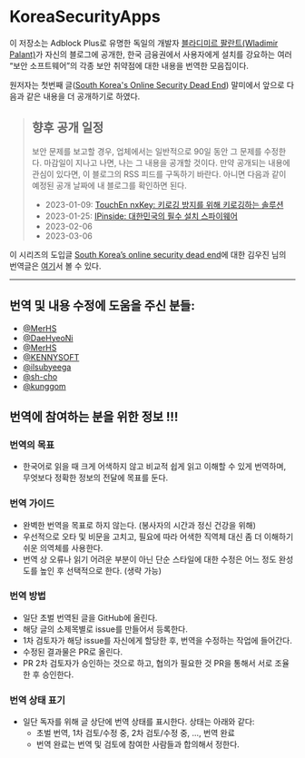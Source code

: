# KoreaSecurityApps

이 저장소는 Adblock Plus로 유명한 독일의 개발자 [블라디미르 팔란트(Wladimir Palant)](https://palant.info/about/)가 자신의 블로그에 공개한, 한국 금융권에서 사용자에게 설치를 강요하는 여러 “보안 소프트웨어”의 각종 보안 취약점에 대한 내용을 번역한 모음집이다.

원저자는 첫번째 글([South Korea's Online Security Dead End](https://palant.info/2023/01/02/south-koreas-online-security-dead-end/)) 말미에서 앞으로 다음과 같은 내용을 더 공개하기로 하였다.

> ## 향후 공개 일정
>
> 보안 문제를 보고할 경우, 업체에서는 일반적으로 90일 동안 그 문제를 수정한다. 마감일이 지나고 나면, 나는 그 내용을 공개할 것이다. 만약 공개되는 내용에 관심이 있다면, 이 블로그의 RSS 피드를 구독하기 바란다. 아니면 다음과 같이 예정된 공개 날짜에 내 블로그를 확인하면 된다.
>
> - 2023-01-09: [TouchEn nxKey: 키로깅 방지를 위해 키로깅하는 솔루션](https://github.com/alanleedev/KoreaSecurityApps/blob/main/01_touchen_nxkey.md)
> - 2023-01-25: [IPinside: 대한민국의 필수 설치 스파이웨어](https://github.com/alanleedev/KoreaSecurityApps/blob/main/02_ipinside_lws_agent.md)
> - 2023-02-06
> - 2023-03-06

이 시리즈의 도입글 [South Korea’s online security dead end](https://palant.info/2023/01/02/south-koreas-online-security-dead-end/)에 대한 김우진 님의 번역글은 [여기](https://www.woojinkim.org/wiki/spaces/me/pages/733085820)서 볼 수 있다.

---

## 번역 및 내용 수정에 도움을 주신 분들:

- [@MerHS](https://github.com/MerHS)
- [@DaeHyeoNi](https://github.com/DaeHyeoNi)
- [@MerHS](https://github.com/MerHS)
- [@KENNYSOFT](https://github.com/KENNYSOFT)
- [@ilsubyeega](https://github.com/ilsubyeega)
- [@sh-cho](https://github.com/sh-cho)
- [@kunggom](https://github.com/kunggom)

## 번역에 참여하는 분을 위한 정보 !!!

### 번역의 목표

- 한국어로 읽을 때 크게 어색하지 않고 비교적 쉽게 읽고 이해할 수 있게 번역하며, 무엇보다 정확한 정보의 전달에 목표를 둔다.

### 번역 가이드

- 완벽한 번역을 목표로 하지 않는다. (봉사자의 시간과 정신 건강을 위해)
- 우선적으로 오타 및 비문을 고치고, 필요에 따라 어색한 직역체 대신 좀 더 이해하기 쉬운 의역체를 사용한다.
- 번역 상 오류나 읽기 어려운 부분이 아닌 단순 스타일에 대한 수정은 어느 정도 완성도를 높인 후 선택적으로 한다. (생략 가능)

### 번역 방법

- 일단 초벌 번역된 글을 GitHub에 올린다.
- 해당 글의 소제목별로 issue를 만들어서 등록한다.
- 1차 검토자가 해당 issue를 자신에게 할당한 후, 번역을 수정하는 작업에 들어간다.
- 수정된 결과물은 PR로 올린다.
- PR 2차 검토자가 승인하는 것으로 하고, 협의가 필요한 것 PR을 통해서 서로 조율한 후 승인한다.

### 번역 상태 표기

- 일단 독자를 위해 글 상단에 번역 상태를 표시한다. 상태는 아래와 같다:
  - 초벌 번역, 1차 검토/수정 중, 2차 검토/수정 중, …, 번역 완료
  - 번역 완료는 번역 및 검토에 참여한 사람들과 합의해서 정한다.
